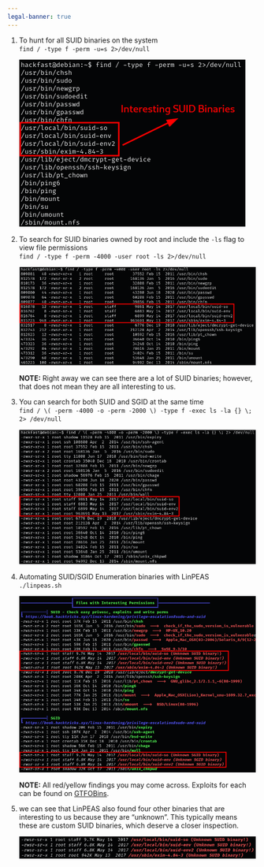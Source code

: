 ```yaml
---
legal-banner: true
---
```


1.  To hunt for all SUID binaries on the system  
    `find / -type f -perm -u=s 2>/dev/null`  
    
    ![](../../../img/Linux-Environment/117.png)
    
2.  To search for SUID binaries owned by root and include the `-ls` flag to view file permissions  
    `find / -type f -perm -4000 -user root -ls 2>/dev/null`  

    ![](../../../img/Linux-Environment/118.png) 

    **NOTE:** Right away we can see there are a lot of SUID binaries; however, that does not mean they are all interesting to us.
    
3.  You can search for both SUID and SGID at the same time  
    `find / \( -perm -4000 -o -perm -2000 \) -type f -exec ls -la {} \; 2> /dev/null`  
    
    ![](../../../img/Linux-Environment/119.png)
    
4.  Automating SUID/SGID Enumeration binaries with LinPEAS   
    `./linpeas.sh`  
    
    ![](../../../img/Linux-Environment/120.png)

    **NOTE:** All red/yellow findings you may come across. Exploits for each can be found on [GTFOBins](https://gtfobins.github.io/#+suid).
    
5.  we can see that LinPEAS also found four other binaries that are interesting to us because they are “unknown”. This typically means these are custom SUID binaries, which deserve a closer inspection.  
    
    ![](../../../img/Linux-Environment/121.png)